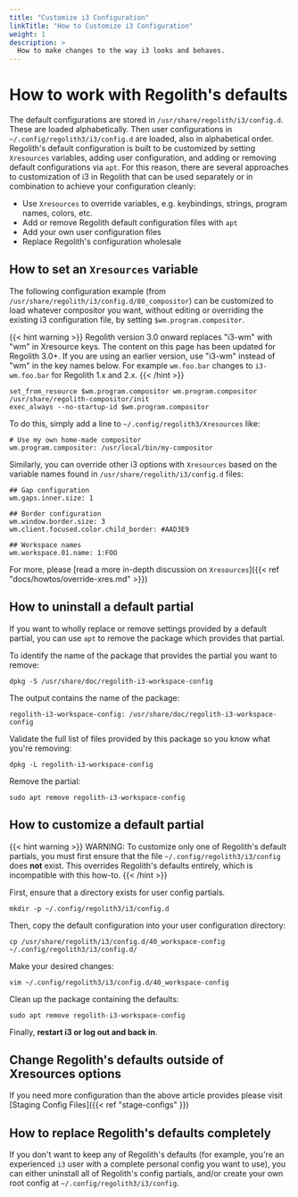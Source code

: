 ```yaml
---
title: "Customize i3 Configuration"
linkTitle: "How to Customize i3 Configuration"
weight: 1
description: >
  How to make changes to the way i3 looks and behaves.
---
```


# How to work with Regolith's defaults

The default configurations are stored in `/usr/share/regolith/i3/config.d`. These are loaded alphabetically. Then user configurations in `~/.config/regolith3/i3/config.d` are loaded, also in alphabetical order. Regolith's default configuration is built to be customized by setting `Xresources` variables, adding user configuration, and adding or removing default configurations via `apt`. For this reason, there are several approaches to customization of i3 in Regolith that can be used separately or in combination to achieve your configuration cleanly:

- Use `Xresources` to override variables, e.g. keybindings, strings, program names, colors, etc.
- Add or remove Regolith default configuration files with `apt`
- Add your own user configuration files
- Replace Regolith's configuration wholesale

## How to set an `Xresources` variable

The following configuration example (from `/usr/share/regolith/i3/config.d/80_compositor`) can be customized to load whatever compositor you want, without editing or overriding the existing i3 configuration file, by setting `$wm.program.compositor`.

{{< hint warning >}}
Regolith version 3.0 onward replaces "i3-wm" with "wm" in Xresource keys.  The content on this page has been updated for Regolith 3.0+.  If you are using an earlier version, use "i3-wm" instead of "wm" in the key names below.  For example `wm.foo.bar` changes to `i3-wm.foo.bar` for Regolith 1.x and 2.x.
{{< /hint >}}

```
set_from_resource $wm.program.compositor wm.program.compositor /usr/share/regolith-compositor/init
exec_always --no-startup-id $wm.program.compositor
```

To do this, simply add a line to `~/.config/regolith3/Xresources` like:

```
# Use my own home-made compositor
wm.program.compositor: /usr/local/bin/my-compositor
```

Similarly, you can override other i3 options with `Xresources` based on the variable names found in `/usr/share/regolith/i3/config.d` files:

```
## Gap configuration
wm.gaps.inner.size: 1

## Border configuration
wm.window.border.size: 3
wm.client.focused.color.child_border: #AAD3E9

## Workspace names
wm.workspace.01.name: 1:FOO
```

For more, please [read a more in-depth discussion on `Xresources`]({{< ref "docs/howtos/override-xres.md" >}})

## How to uninstall a default partial

If you want to wholly replace or remove settings provided by a default partial, you can use `apt` to remove the package which provides that partial.

To identify the name of the package that provides the partial you want to remove:

```console
dpkg -S /usr/share/doc/regolith-i3-workspace-config
```

The output contains the name of the package:

```
regolith-i3-workspace-config: /usr/share/doc/regolith-i3-workspace-config
```

Validate the full list of files provided by this package so you know what you're removing:

```console
dpkg -L regolith-i3-workspace-config
```

Remove the partial:

```console
sudo apt remove regolith-i3-workspace-config
```

## How to customize a default partial

{{< hint warning >}}
WARNING: To customize only one of Regolith's default partials, you must first
ensure that the file `~/.config/regolith3/i3/config` does **not** exist. This
overrides Regolith's defaults entirely, which is incompatible with this how-to.
{{< /hint >}}

First, ensure that a directory exists for user config partials.

```console
mkdir -p ~/.config/regolith3/i3/config.d
```

Then, copy the default configuration into your user configuration directory:

```console
cp /usr/share/regolith/i3/config.d/40_workspace-config ~/.config/regolith3/i3/config.d/
```

Make your desired changes:

```console
vim ~/.config/regolith3/i3/config.d/40_workspace-config
```

Clean up the package containing the defaults:

```console
sudo apt remove regolith-i3-workspace-config
```

Finally, **restart i3 or log out and back in**.

## Change Regolith's defaults outside of Xresources options

If you need more configuration than the above article provides please visit [Staging Config Files]({{< ref "stage-configs" }})

## How to replace Regolith's defaults completely

If you don't want to keep any of Regolith's defaults (for example, you're an
experienced `i3` user with a complete personal config you want to use), you can
either uninstall all of Regolith's config partials, and/or create your own root
config at `~/.config/regolith3/i3/config`.
